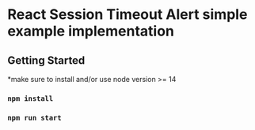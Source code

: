 # React Session Timeout Alert simple example implementation

## Getting Started

\*make sure to install and/or use node version >= 14

### `npm install`

### `npm run start`
